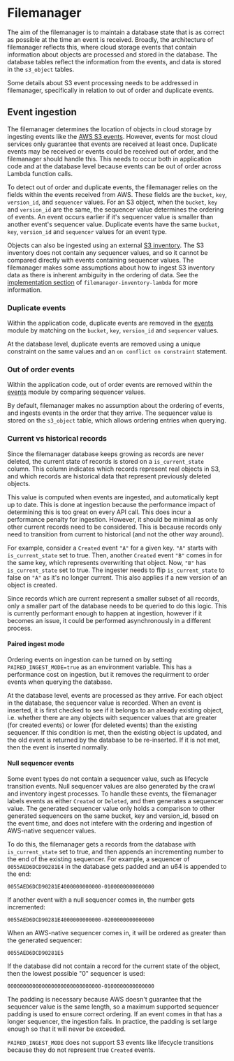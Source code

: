 # Filemanager

The aim of the filemanager is to maintain a database state that is as correct as possible at the time an event is received.
Broadly, the architecture of filemanager reflects this, where cloud storage events that contain information about objects
are processed and stored in the database. The database tables reflect the information from the events, and data is stored
in the `s3_object` tables.

Some details about S3 event processing needs to be addressed in filemanager, specifically in relation to out of order
and duplicate events.

## Event ingestion

The filemanager determines the location of objects in cloud storage by ingesting events like the [AWS S3 events][s3-events].
However, events for most cloud services only guarantee that events are received at least once. Duplicate events may be received
or events could be received out of order, and the filemanager should handle this. This needs to occur both in application
code and at the database level because events can be out of order across Lambda function calls.

To detect out of order and duplicate events, the filemanager relies on the fields within the events received from AWS.
These fields are the `bucket`, `key`, `version_id`, and `sequencer` values. For an S3 object, when the `bucket`, `key`
and `version_id` are the same, the sequencer value determines the ordering of events. An event occurs earlier if it's
sequencer value is smaller than another event's sequencer value. Duplicate events have the same `bucket`, `key`,
`version_id` and `sequencer` values for an event type.

Objects can also be ingested using an external [S3 inventory][s3-inventory]. The S3 inventory does not contain any
sequencer values, and so it cannot be compared directly with events containing sequencer values. The filemanager makes
some assumptions about how to ingest S3 inventory data as there is inherent ambiguity in the ordering of data.
See the [implementation section][inventory-implementation] of `filemanager-inventory-lambda` for more information.

### Duplicate events

Within the application code, duplicate events are removed in the [events] module by matching on the `bucket`, `key`,
`version_id` and `sequencer` values.

At the database level, duplicate events are removed using a unique constraint on the same values and an
`on conflict on constraint` statement.

### Out of order events

Within the application code, out of order events are removed within the [events] module by comparing sequencer values.

By default, filemanager makes no assumption about the ordering of events, and ingests events in the order that they arrive.
The sequencer value is stored on the `s3_object` table, which allows ordering entries when querying.

### Current vs historical records

Since the filemanager database keeps growing as records are never deleted, the current state of records is stored on a
`is_current_state` column. This column indicates which records represent real objects in S3, and which records are
historical data that represent previously deleted objects.

This value is computed when events are ingested, and automatically kept up to date. This is done at ingestion because
the performance impact of determining this is too great on every API call. This does incur a performance penalty for
ingestion. However, it should be minimal as only other current records need to be considered. This is because records
only need to transition from current to historical (and not the other way around).

For example, consider a `Created` event `"A"` for a given key. `"A"` starts with `is_current_state` set to true.
Then, another `Created` event `"B"` comes in for the same key, which represents overwriting that object. Now, `"B"`
has `is_current_state` set to true. The ingester needs to flip `is_current_state` to false on `"A"` as it's no longer current.
This also applies if a new version of an object is created.

Since records which are current represent a smaller subset of all records, only a smaller part of the database needs to be
queried to do this logic. This is currently performant enough to happen at ingestion, however if it becomes an issue,
it could be performed asynchronously in a different process.

#### Paired ingest mode

Ordering events on ingestion can be turned on by setting `PAIRED_INGEST_MODE=true` as an environment variable. This has
a performance cost on ingestion, but it removes the requirment to order events when querying the database.

At the database level, events are processed as they arrive. For each object in the database, the sequencer value is
recorded. When an event is inserted, it is first checked to see if it belongs to an already existing object, i.e. whether
there are any objects with sequencer values that are greater (for created events) or lower (for deleted events) than the
existing sequencer. If this condition is met, then the existing object is updated, and the old event is returned by the
database to be re-inserted. If it is not met, then the event is inserted normally.

#### Null sequencer events

Some event types do not contain a sequencer value, such as lifecycle transition events. Null sequencer values are also
generated by the crawl and inventory ingest processes. To handle these events, the filemanager labels events as either
`Created` or `Deleted`, and then generates a sequencer value. The generated sequencer value only holds a comparison to
other generated sequencers on the same bucket, key and version_id, based on the event time, and does not intefere with
the ordering and ingestion of AWS-native sequencer values.

To do this, the filemanager gets a records from the database with `is_current_state` set to true, and then appends an
incrementing number to the end of the existing sequencer. For example, a sequencer of `0055AED6DCD90281E4` in the database
gets padded and an u64 is appended to the end:

`0055AED6DCD90281E4000000000000-0100000000000000`

If another event with a null sequencer comes in, the number gets incremented:

`0055AED6DCD90281E4000000000000-0200000000000000`

When an AWS-native sequencer comes in, it will be ordered as greater than the generated sequencer:

`0055AED6DCD90281E5`

If the database did not contain a record for the current state of the object, then the lowest possible "0" sequencer
is used:

`000000000000000000000000000000-0100000000000000`

The padding is necessary because AWS doesn't guarantee that the sequencer value is the same length, so a maximum
supported sequencer padding is used to ensure correct ordering. If an event comes in that has a longer sequencer, the
ingestion fails. In practice, the padding is set large enough so that it will never be exceeded.

`PAIRED_INGEST_MODE` does not support S3 events like lifecycle transitions because they do not represent true `Created`
events.

[events]: ../../app/filemanager/src/events
[s3-events]: https://docs.aws.amazon.com/AmazonS3/latest/userguide/EventNotifications.html
[s3-inventory]: https://docs.aws.amazon.com/AmazonS3/latest/userguide/storage-inventory.html
[inventory-implementation]: ../../app/filemanager-inventory-lambda/README.md#implementation
